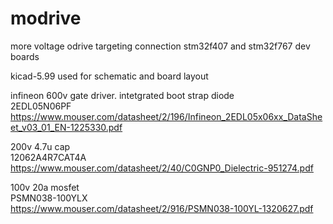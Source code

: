 # modrive
more voltage odrive
targeting connection stm32f407 and stm32f767 dev boards

kicad-5.99 used for schematic and board layout

infineon 600v gate driver. intetgrated boot strap diode\
	2EDL05N06PF\
	https://www.mouser.com/datasheet/2/196/Infineon_2EDL05x06xx_DataSheet_v03_01_EN-1225330.pdf

200v 4.7u cap\
	12062A4R7CAT4A\
	https://www.mouser.com/datasheet/2/40/C0GNP0_Dielectric-951274.pdf

100v 20a mosfet\
	PSMN038-100YLX\
	https://www.mouser.com/datasheet/2/916/PSMN038-100YL-1320627.pdf
